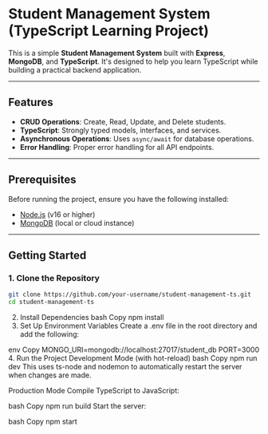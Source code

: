 # Student Management System (TypeScript Learning Project)

This is a simple **Student Management System** built with **Express**, **MongoDB**, and **TypeScript**. It's designed to help you learn TypeScript while building a practical backend application.

---

## Features
- **CRUD Operations**: Create, Read, Update, and Delete students.
- **TypeScript**: Strongly typed models, interfaces, and services.
- **Asynchronous Operations**: Uses `async/await` for database operations.
- **Error Handling**: Proper error handling for all API endpoints.

---

## Prerequisites
Before running the project, ensure you have the following installed:
- [Node.js](https://nodejs.org/) (v16 or higher)
- [MongoDB](https://www.mongodb.com/) (local or cloud instance)

---

## Getting Started

### 1. Clone the Repository
```bash
git clone https://github.com/your-username/student-management-ts.git
cd student-management-ts

```

2. Install Dependencies
bash
Copy
npm install
3. Set Up Environment Variables
Create a .env file in the root directory and add the following:

env
Copy
MONGO_URI=mongodb://localhost:27017/student_db
PORT=3000
4. Run the Project
Development Mode (with hot-reload)
bash
Copy
npm run dev
This uses ts-node and nodemon to automatically restart the server when changes are made.

Production Mode
Compile TypeScript to JavaScript:

bash
Copy
npm run build
Start the server:

bash
Copy
npm start
